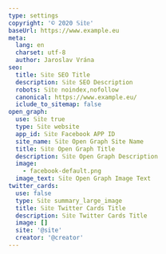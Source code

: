 ```yaml
---
type: settings
copyright: '© 2020 𝕊𝕚𝕥𝕖'
baseUrl: https://www.example.eu
meta:
  lang: en
  charset: utf-8
  author: Jaroslav Vrána
seo:
  title: 𝕊𝕚𝕥𝕖 SEO Title
  description: 𝕊𝕚𝕥𝕖 SEO Description
  robots: 𝕊𝕚𝕥𝕖 noindex,nofollow
  canonical: https://www.example.eu/
  iclude_to_sitemap: false
open_graph:
  use: 𝕊𝕚𝕥𝕖 true
  type: 𝕊𝕚𝕥𝕖 website
  app_id: 𝕊𝕚𝕥𝕖 Facebook APP ID
  site_name: 𝕊𝕚𝕥𝕖 Open Graph Site Name
  title: 𝕊𝕚𝕥𝕖 Open Graph Title
  description: 𝕊𝕚𝕥𝕖 Open Graph Description
  image:
    - facebook-default.png
  image_text: 𝕊𝕚𝕥𝕖 Open Graph Image Text
twitter_cards:
  use: false
  type: 𝕊𝕚𝕥𝕖 summary_large_image
  title: 𝕊𝕚𝕥𝕖 Twitter Cards Title
  description: 𝕊𝕚𝕥𝕖 Twitter Cards Title
  image: []
  site: '@site'
  creator: '@creator'
---
```


